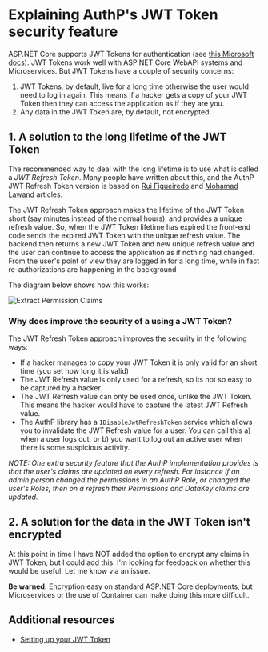 # Explaining AuthP's JWT Token security feature

ASP.NET Core supports JWT Tokens for authentication (see [this Microsoft docs](https://docs.microsoft.com/en-us/aspnet/core/security/authentication/)). JWT Tokens work well with ASP.NET Core WebAPI systems and Microservices. But JWT Tokens have a couple of security concerns:

1. JWT Tokens, by default, live for a long time otherwise the user would need to log in again. This means if a hacker gets a copy of your JWT Token then they can access the application as if they are you.
2. Any data in the JWT Token are, by default, not encrypted.

## 1. A solution to the long lifetime of the JWT Token

The recommended way to deal with the long lifetime is to use what is called a _JWT Refresh Token_. Many people have written about this, and the AuthP JWT Refresh Token version is based on [Rui Figueiredo](https://www.blinkingcaret.com/2018/05/30/refresh-tokens-in-asp-net-core-web-api/) and [Mohamad Lawand](https://dev.to/moe23/refresh-jwt-with-refresh-tokens-in-asp-net-core-5-rest-api-step-by-step-3en5) articles.

The JWT Refresh Token approach makes the lifetime of the JWT Token short (say minutes instead of the normal hours), and provides a unique refresh value. So, when the JWT Token lifetime has expired the front-end code sends the expired JWT Token with the unique refresh value. The backend then returns a new JWT Token and new unique refresh value and the user can continue to access the application as if nothing had changed. From the user's point of view they are logged in for a long time, while in fact re-authorizations are happening in the background 

The diagram below shows how this works:

![Extract Permission Claims](https://github.com/JonPSmith/AuthPermissions.AspNetCore/blob/main/docs/images/JWTRefreshProcess.png)

### Why does improve the security of a using a JWT Token?

The JWT Refresh Token approach improves the security in the following ways:

- If a hacker manages to copy your JWT Token it is only valid for an short time (you set how long it is valid)
- The JWT Refresh value is only used for a refresh, so its not so easy to be captured by a hacker.
- The JWT Refresh value can only be used once, unlike the JWT Token. This means the hacker would have to capture the latest JWT Refresh value.
- The AuthP library has a `IDisableJwtRefreshToken` service which allows you to invalidate the JWT Refresh value for a user. You can call this a) when a user logs out, or b) you want to log out an active user when there is some suspicious activity.

_NOTE: One extra security feature that the AuthP implementation provides is that the user's claims are updated on every refresh. For instance if an admin person changed the permissions in an AuthP Role, or changed the user's Roles, then on a refresh their Permissions and DataKey claims are updated._

## 2. A solution for the data in the JWT Token isn't encrypted

At this point in time I have NOT added the option to encrypt any claims in JWT Token, but I could add this. I'm looking for feedback on whether this would be useful. Let me know via an issue.

**Be warned:** Encryption easy on standard ASP.NET Core deployments, but Microservices or the use of Container can make doing this more difficult.

## Additional resources

- [Setting up your JWT Token](!!!!)